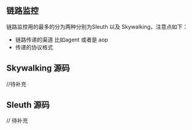 ## 链路监控

链路监控用的最多的分为两种分别为Sleuth 以及 Skywalking，注意点如下：

- 链路传递的渠道 比如agent 或者是 aop
- 传递的协议格式





## Skywalking 源码

//待补充





## Sleuth 源码

// 待补充

